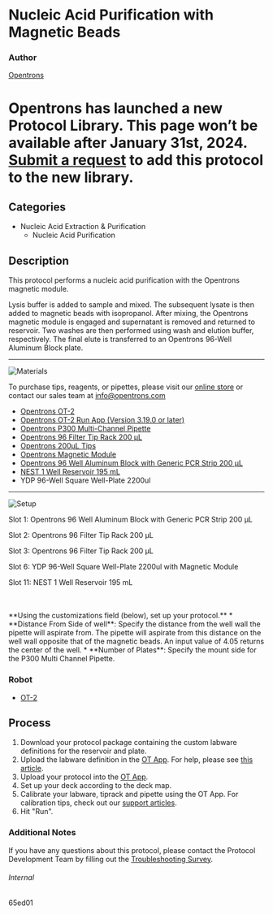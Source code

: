 # Nucleic Acid Purification with Magnetic Beads

### Author
[Opentrons](https://opentrons.com/)


# Opentrons has launched a new Protocol Library. This page won’t be available after January 31st, 2024. [Submit a request](https://docs.google.com/forms/d/e/1FAIpQLSdYYp9QCKow4nn0KlCVsMS3HX0eJ0N9O7-erajKvcpT0lWbSg/viewform) to add this protocol to the new library.

## Categories
* Nucleic Acid Extraction & Purification
	* Nucleic Acid Purification


## Description
This protocol performs a nucleic acid purification with the Opentrons magnetic module.

Lysis buffer is added to sample and mixed. The subsequent lysate is then added to magnetic beads with isopropanol. After mixing, the Opentrons magnetic module is engaged and supernatant is removed and returned to reservoir. Two washes are then performed using wash and elution buffer, respectively. The final elute is transferred to an Opentrons 96-Well Aluminum Block plate. 


---
![Materials](https://s3.amazonaws.com/opentrons-protocol-library-website/custom-README-images/001-General+Headings/materials.png)

To purchase tips, reagents, or pipettes, please visit our [online store](https://shop.opentrons.com/) or contact our sales team at [info@opentrons.com](mailto:info@opentrons.com)

* [Opentrons OT-2](https://shop.opentrons.com/collections/ot-2-robot/products/ot-2)
* [Opentrons OT-2 Run App (Version 3.19.0 or later)](https://opentrons.com/ot-app/)
* [Opentrons P300 Multi-Channel Pipette](https://shop.opentrons.com/collections/ot-2-pipettes)
* [Opentrons 96 Filter Tip Rack 200 µL](https://labware.opentrons.com/opentrons_96_filtertiprack_200ul?category=tipRack)
* [Opentrons 200µL Tips](https://shop.opentrons.com/collections/opentrons-tips/products/opentrons-200ul-filter-tips)
* [Opentrons Magnetic Module](https://opentrons.com/modules/magnetic-module/)
* [Opentrons 96 Well Aluminum Block with Generic PCR Strip 200 µL](https://labware.opentrons.com/opentrons_96_aluminumblock_generic_pcr_strip_200ul?category=aluminumBlock)
* [NEST 1 Well Reservoir 195 mL](https://labware.opentrons.com/nest_1_reservoir_195ml?category=reservoir)
* YDP 96-Well Square Well-Plate 2200ul



---
![Setup](https://s3.amazonaws.com/opentrons-protocol-library-website/custom-README-images/001-General+Headings/Setup.png)

Slot 1: Opentrons 96 Well Aluminum Block with Generic PCR Strip 200 µL

Slot 2: Opentrons 96 Filter Tip Rack 200 µL

Slot 3: Opentrons 96 Filter Tip Rack 200 µL

Slot 6: YDP 96-Well Square Well-Plate 2200ul with Magnetic Module

Slot 11: NEST 1 Well Reservoir 195 mL


</br>
</br>
**Using the customizations field (below), set up your protocol.**
* **Distance From Side of well**: Specify the distance from the well wall the pipette will aspirate from. The pipette will aspirate from this distance on the well wall opposite that of the magnetic beads. An input value of 4.05 returns the center of the well.
* **Number of Plates**: Specify the mount side for the P300 Multi Channel Pipette.

### Robot
* [OT-2](https://opentrons.com/ot-2)

## Process

1. Download your protocol package containing the custom labware definitions for the reservoir and plate.
2. Upload the labware definition in the [OT App](https://opentrons.com/ot-app). For help, please see [this article](https://support.opentrons.com/en/articles/3136506-using-labware-in-your-protocols).
3. Upload your protocol into the [OT App](https://opentrons.com/ot-app).
4. Set up your deck according to the deck map.
5. Calibrate your labware, tiprack and pipette using the OT App. For calibration tips, check out our [support articles](https://support.opentrons.com/en/collections/1559720-guide-for-getting-started-with-the-ot-2).
6. Hit "Run".

### Additional Notes
If you have any questions about this protocol, please contact the Protocol Development Team by filling out the [Troubleshooting Survey](https://protocol-troubleshooting.paperform.co/).

###### Internal
65ed01
